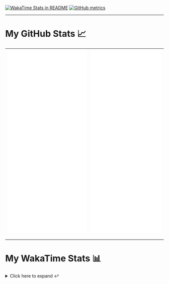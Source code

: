 [![WakaTime Stats in README](https://github.com/LOsioChico/LOsioChico/actions/workflows/waka.yml/badge.svg)](https://github.com/LOsioChico/LOsioChico/actions/workflows/waka.yml) [![GitHub metrics](https://github.com/LOsioChico/LOsioChico/actions/workflows/metrics.yml/badge.svg)](https://github.com/LOsioChico/LOsioChico/actions/workflows/metrics.yml)

---

# My GitHub Stats 📈

| ![](./assets/metrics.svg) | ![](./assets/metrics2.svg) |
| ------------------------- | -------------------------- |

---

# My WakaTime Stats 📊

<details>
<summary>Click here to expand ↩️</summary>
<br>

<!--START_SECTION:waka-->
![Code Time](http://img.shields.io/badge/Code%20Time-1%2C653%20hrs%208%20mins-blue)

![Lines of code](https://img.shields.io/badge/From%20Hello%20World%20I%27ve%20Written-314.8%20thousand%20lines%20of%20code-blue)

**🐱 My GitHub Data** 

> 📦 511.7 kB Used in GitHub's Storage 
 > 
> 🏆 836 Contributions in the Year 2024
 > 
> 🚫 Not Opted to Hire
 > 
> 📜 17 Public Repositories 
 > 
> 🔑 28 Private Repositories 
 > 
**I'm a Night 🦉** 

```text
🌞 Morning                503 commits         ████░░░░░░░░░░░░░░░░░░░░░   14.25 % 
🌆 Daytime                1044 commits        ███████░░░░░░░░░░░░░░░░░░   29.57 % 
🌃 Evening                1169 commits        ████████░░░░░░░░░░░░░░░░░   33.11 % 
🌙 Night                  815 commits         ██████░░░░░░░░░░░░░░░░░░░   23.08 % 
```
📅 **I'm Most Productive on Saturday** 

```text
Monday                   500 commits         ████░░░░░░░░░░░░░░░░░░░░░   14.16 % 
Tuesday                  540 commits         ████░░░░░░░░░░░░░░░░░░░░░   15.29 % 
Wednesday                384 commits         ███░░░░░░░░░░░░░░░░░░░░░░   10.88 % 
Thursday                 628 commits         ████░░░░░░░░░░░░░░░░░░░░░   17.79 % 
Friday                   550 commits         ████░░░░░░░░░░░░░░░░░░░░░   15.58 % 
Saturday                 646 commits         █████░░░░░░░░░░░░░░░░░░░░   18.30 % 
Sunday                   283 commits         ██░░░░░░░░░░░░░░░░░░░░░░░   08.01 % 
```


📊 **This Week I Spent My Time On** 

```text
💬 Programming Languages: 
Scala                    7 hrs 30 mins       ███████████████░░░░░░░░░░   61.98 % 
Other                    1 hr 51 mins        ████░░░░░░░░░░░░░░░░░░░░░   15.38 % 
YAML                     1 hr 16 mins        ███░░░░░░░░░░░░░░░░░░░░░░   10.50 % 
Markdown                 19 mins             █░░░░░░░░░░░░░░░░░░░░░░░░   02.70 % 
HTML                     12 mins             ░░░░░░░░░░░░░░░░░░░░░░░░░   01.79 % 
```

**I Mostly Code in TypeScript** 

```text
TypeScript               25 repos            ████████████░░░░░░░░░░░░░   49.02 % 
Scala                    5 repos             ██░░░░░░░░░░░░░░░░░░░░░░░   09.80 % 
Python                   3 repos             █░░░░░░░░░░░░░░░░░░░░░░░░   05.88 % 
Astro                    2 repos             █░░░░░░░░░░░░░░░░░░░░░░░░   03.92 % 
Go                       2 repos             █░░░░░░░░░░░░░░░░░░░░░░░░   03.92 % 
```




 Last Updated on 21/08/2024 00:54:56 UTC
<!--END_SECTION:waka-->

## </details>
